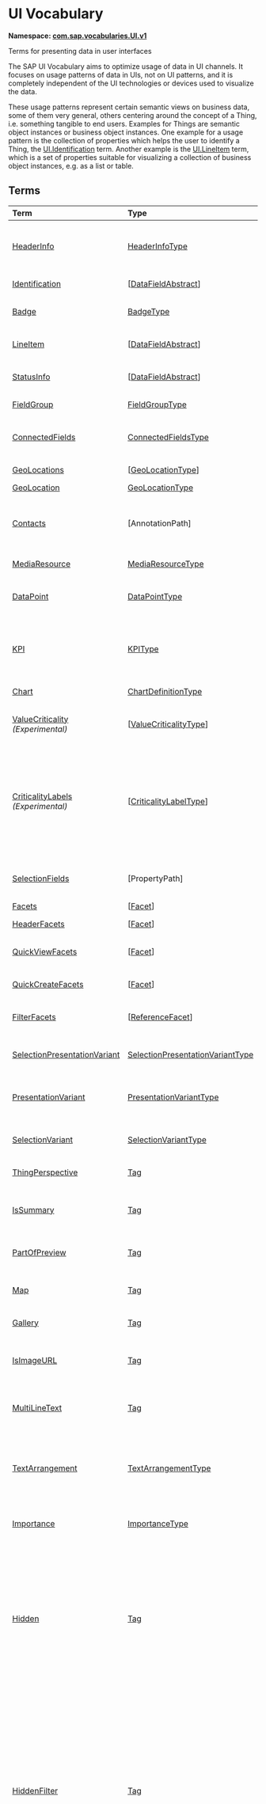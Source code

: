 # UI Vocabulary
**Namespace: [com.sap.vocabularies.UI.v1](UI.xml)**

Terms for presenting data in user interfaces

The SAP UI Vocabulary aims to optimize usage of data in UI channels.
It focuses on usage patterns of data in UIs, not on UI patterns, and it is completely independent of the
UI technologies or devices used to visualize the data.

These usage patterns represent certain semantic views on business data, some of them very general,
others centering around the concept of a Thing, i.e. something tangible to end users.
Examples for Things are semantic object instances or business object instances.
One example for a usage pattern is the collection of properties which helps the user to identify a Thing,
the [UI.Identification](#Identification) term.
Another example is the [UI.LineItem](#LineItem) term, which is a set of properties suitable for visualizing
a collection of business object instances, e.g. as a list or table.


## Terms

Term|Type|Description
:---|:---|:----------
[HeaderInfo](UI.xml#L55)|[HeaderInfoType](#HeaderInfoType)|<a name="HeaderInfo"></a>Information for the header area of an entity representation. HeaderInfo is mandatory for main entity types of the model
[Identification](UI.xml#L106)|\[[DataFieldAbstract](#DataFieldAbstract)\]|<a name="Identification"></a>Collection of fields identifying the object
[Badge](UI.xml#L111)|[BadgeType](#BadgeType)|<a name="Badge"></a>Information usually displayed in the form of a business card
[LineItem](UI.xml#L139)|\[[DataFieldAbstract](#DataFieldAbstract)\]|<a name="LineItem"></a>Collection of data fields for representation in a table or list
[StatusInfo](UI.xml#L144)|\[[DataFieldAbstract](#DataFieldAbstract)\]|<a name="StatusInfo"></a>Collection of data fields describing the status of an entity
[FieldGroup](UI.xml#L149)|[FieldGroupType](#FieldGroupType)|<a name="FieldGroup"></a>Group of fields with an optional label
[ConnectedFields](UI.xml#L163)|[ConnectedFieldsType](#ConnectedFieldsType)|<a name="ConnectedFields"></a>Group of semantically connected fields with a representation template and an optional label ([Example](UI.xml#L166))
[GeoLocations](UI.xml#L233)|\[[GeoLocationType](#GeoLocationType)\]|<a name="GeoLocations"></a>Collection of geographic locations
[GeoLocation](UI.xml#L237)|[GeoLocationType](#GeoLocationType)|<a name="GeoLocation"></a>Geographic location
[Contacts](UI.xml#L257)|\[AnnotationPath\]|<a name="Contacts"></a>Collection of contacts<p>Each collection item MUST reference an annotation of a Communication.Contact</p>
[MediaResource](UI.xml#L264)|[MediaResourceType](#MediaResourceType)|<a name="MediaResource"></a>Properties that describe a media resource
[DataPoint](UI.xml#L318)|[DataPointType](#DataPointType)|<a name="DataPoint"></a>Visualization of a single point of data, typically a number; may also be textual, e.g. a status value
[KPI](UI.xml#L618)|[KPIType](#KPIType)|<a name="KPI"></a>A Key Performance Indicator (KPI) bundles a SelectionVariant and a DataPoint, and provides details for progressive disclosure
[Chart](UI.xml#L673)|[ChartDefinitionType](#ChartDefinitionType)|<a name="Chart"></a>Visualization of multiple data points
[ValueCriticality](UI.xml#L885) *(Experimental)*|\[[ValueCriticalityType](#ValueCriticalityType)\]|<a name="ValueCriticality"></a>Assign criticalities to primitive values. This information can be used for semantic coloring.
[CriticalityLabels](UI.xml#L900) *(Experimental)*|\[[CriticalityLabelType](#CriticalityLabelType)\]|<a name="CriticalityLabels"></a>Assign labels to criticalities. This information can be used for semantic coloring. When applied to a property, a label for a criticality must be provided, if more than one value of the annotated property has been assigned to the same criticality. There must be no more than one label per criticality.
[SelectionFields](UI.xml#L922)|\[PropertyPath\]|<a name="SelectionFields"></a>Properties that might be relevant for filtering a collection of entities of this type
[Facets](UI.xml#L931)|\[[Facet](#Facet)\]|<a name="Facets"></a>Collection of facets
[HeaderFacets](UI.xml#L935)|\[[Facet](#Facet)\]|<a name="HeaderFacets"></a>Facets for additional object header information
[QuickViewFacets](UI.xml#L939)|\[[Facet](#Facet)\]|<a name="QuickViewFacets"></a>Facets that may be used for a quick overview of the object
[QuickCreateFacets](UI.xml#L943)|\[[Facet](#Facet)\]|<a name="QuickCreateFacets"></a>Facets that may be used for a (quick) create of the object
[FilterFacets](UI.xml#L947)|\[[ReferenceFacet](#ReferenceFacet)\]|<a name="FilterFacets"></a>Facets that reference UI.FieldGroup annotations to group filterable fields
[SelectionPresentationVariant](UI.xml#L1011)|[SelectionPresentationVariantType](#SelectionPresentationVariantType)|<a name="SelectionPresentationVariant"></a>A SelectionPresentationVariant bundles a Selection Variant and a Presentation Variant
[PresentationVariant](UI.xml#L1037)|[PresentationVariantType](#PresentationVariantType)|<a name="PresentationVariant"></a>Defines how the result of a queried collection of entities is shaped and how this result is displayed
[SelectionVariant](UI.xml#L1111)|[SelectionVariantType](#SelectionVariantType)|<a name="SelectionVariant"></a>A SelectionVariant denotes a combination of parameters and filters to query the annotated entity set
[ThingPerspective](UI.xml#L1243)|[Tag](https://github.com/oasis-tcs/odata-vocabularies/blob/master/vocabularies/Org.OData.Core.V1.md#Tag)|<a name="ThingPerspective"></a>The annotated term is a Thing Perspective
[IsSummary](UI.xml#L1246)|[Tag](https://github.com/oasis-tcs/odata-vocabularies/blob/master/vocabularies/Org.OData.Core.V1.md#Tag)|<a name="IsSummary"></a>This Facet and all included Facets are the summary of the thing. At most one Facet of a thing can be tagged with this term
[PartOfPreview](UI.xml#L1251)|[Tag](https://github.com/oasis-tcs/odata-vocabularies/blob/master/vocabularies/Org.OData.Core.V1.md#Tag)|<a name="PartOfPreview"></a>This Facet and all included Facets are part of the Thing preview
[Map](UI.xml#L1255)|[Tag](https://github.com/oasis-tcs/odata-vocabularies/blob/master/vocabularies/Org.OData.Core.V1.md#Tag)|<a name="Map"></a>Target MUST reference a UI.GeoLocation, Communication.Address or a collection of these
[Gallery](UI.xml#L1260)|[Tag](https://github.com/oasis-tcs/odata-vocabularies/blob/master/vocabularies/Org.OData.Core.V1.md#Tag)|<a name="Gallery"></a>Target MUST reference a UI.MediaResource
[IsImageURL](UI.xml#L1265)|[Tag](https://github.com/oasis-tcs/odata-vocabularies/blob/master/vocabularies/Org.OData.Core.V1.md#Tag)|<a name="IsImageURL"></a>Properties and terms annotated with this term MUST contain a valid URL referencing an resource with a MIME type image
[MultiLineText](UI.xml#L1271)|[Tag](https://github.com/oasis-tcs/odata-vocabularies/blob/master/vocabularies/Org.OData.Core.V1.md#Tag)|<a name="MultiLineText"></a>Properties annotated with this annotation should be rendered as multi-line text (e.g. text area)
[TextArrangement](UI.xml#L1277)|[TextArrangementType](#TextArrangementType)|<a name="TextArrangement"></a>Describes the arrangement of a code or ID value and its text<p>If used for a single property the Common.Text annotation is annotated</p>
[Importance](UI.xml#L1304)|[ImportanceType](#ImportanceType)|<a name="Importance"></a>Expresses the importance of e.g. a DataField or an annotation
[Hidden](UI.xml#L1319)|[Tag](https://github.com/oasis-tcs/odata-vocabularies/blob/master/vocabularies/Org.OData.Core.V1.md#Tag)|<a name="Hidden"></a>Properties or facets (see UI.Facet) annotated with this term will not be rendered if the annotation evaluates to true.<p>Hidden properties usually carry technical information that is used for application control and is of no direct interest to end users. The annotation value may be an expression to dynamically hide or render the annotated feature.</p>
[HiddenFilter](UI.xml#L1326)|[Tag](https://github.com/oasis-tcs/odata-vocabularies/blob/master/vocabularies/Org.OData.Core.V1.md#Tag)|<a name="HiddenFilter"></a>Properties annotated with this term will not be rendered as filter criteria if the annotation evaluates to true.<p>Properties annotated with `HiddenFilter` are intended as parts of a `$filter` expression that cannot be directly influenced by end users. The properties will be rendered in all other places, e.g. table columns or form fields. This is in contrast to properties annotated with [Hidden](#Hidden) that are not rendered at all.</p>
[DataFieldDefault](UI.xml#L1333)|[DataFieldAbstract](#DataFieldAbstract)|<a name="DataFieldDefault"></a>Default representation of a property as a datafield, e.g. when the property is added as a table column or form field via personalization<p>Only concrete subtypes of [DataFieldAbstract](#DataFieldAbstract) can be used for a DataFieldDefault. For type [DataField](#DataField) and its subtypes the annotation target SHOULD be the same property that is referenced via a path expression in the `Value` of the datafield.</p>
[Criticality](UI.xml#L1513)|[CriticalityType](#CriticalityType)|<a name="Criticality"></a>Service-calculated criticality, alternative to UI.CriticalityCalculation
[CriticalityCalculation](UI.xml#L1517)|[CriticalityCalculationType](#CriticalityCalculationType)|<a name="CriticalityCalculation"></a>Parameters for client-calculated criticality, alternative to UI.Criticality
[OrderBy](UI.xml#L1521) *(Experimental)*|PropertyPath|<a name="OrderBy"></a>Sort by the referenced property instead of by the annotated property<p>Example: annotated property `SizeCode` has string values XS, S, M, L, XL, referenced property SizeOrder has numeric values -2, -1, 0, 1, 2. Numeric ordering by SizeOrder will be more understandable than lexicographic ordering by SizeCode.</p>
[RecommendationState](UI.xml#L1529) *(Experimental)*|[RecommendationStateType](#RecommendationStateType)|<a name="RecommendationState"></a>Indicates whether a field contains or has a recommended value<p>Intelligent systems can help users by recommending input the user may "prefer".</p>
[RecommendationList](UI.xml#L1561) *(Experimental)*|[RecommendationListType](#RecommendationListType)|<a name="RecommendationList"></a>Specifies how to get a list of recommended values for a property or parameter<p>Intelligent systems can help users by recommending input the user may "prefer".</p>

## <a name="HeaderInfoType"></a>[HeaderInfoType](UI.xml#L60)


Property|Type|Description
:-------|:---|:----------
[TypeName](UI.xml#L61)|String|Name of the main entity type
[TypeNamePlural](UI.xml#L65)|String|Plural form of the name of the main entity type
[Title](UI.xml#L69)|[DataFieldAbstract](#DataFieldAbstract)|Title, e.g. for overview pages<p>This can be a [DataField](#DataField) and any of its children, or a [DataFieldForAnnotation](#DataFieldForAnnotation) targeting [ConnectedFields](#ConnectedFields).</p>
[Description](UI.xml#L80)|[DataFieldAbstract](#DataFieldAbstract)|Description, e.g. for overview pages<p>This can be a [DataField](#DataField) and any of its children, or a [DataFieldForAnnotation](#DataFieldForAnnotation) targeting [ConnectedFields](#ConnectedFields).</p>
[ImageUrl](UI.xml#L91)|URL|Image URL for an instance of the entity type. If the property ImageUrl has a valid value, it can be used for the visualization of the instance. If it is not available or not valid the property TypeImageUrl can be used instead.
[TypeImageUrl](UI.xml#L96)|URL|Image URL for the entity type
[Initials](UI.xml#L100) *(Experimental)*|String|Latin letters to be used in case no ImageUrl or TypeImageUrl is present

## <a name="BadgeType"></a>[BadgeType](UI.xml#L115)


Property|Type|Description
:-------|:---|:----------
[HeadLine](UI.xml#L116)|[DataField](#DataField)|Headline
[Title](UI.xml#L119)|[DataField](#DataField)|Title
[ImageUrl](UI.xml#L122)|URL|Image URL for an instance of the entity type. If the property ImageUrl has a valid value, it can be used for the visualization of the instance. If it is not available or not valid the property TypeImageUrl can be used instead.
[TypeImageUrl](UI.xml#L127)|URL|Image URL for the entity type
[MainInfo](UI.xml#L131)|[DataField](#DataField)|Main information on the business card
[SecondaryInfo](UI.xml#L134)|[DataField](#DataField)|Additional information on the business card

## <a name="FieldGroupType"></a>[FieldGroupType](UI.xml#L153)


Property|Type|Description
:-------|:---|:----------
[Label](UI.xml#L154)|String|Label for the field group
[Data](UI.xml#L158)|\[[DataFieldAbstract](#DataFieldAbstract)\]|Collection of data fields

## <a name="ConnectedFieldsType"></a>[ConnectedFieldsType](UI.xml#L191) *(Experimental)*
Group of semantically connected fields with a representation template and an optional label

Property|Type|Description
:-------|:---|:----------
[Label](UI.xml#L195)|String|Label for the connected fields
[Template](UI.xml#L199)|String|Template for representing the connected fields<p>Template variables are identifiers enclosed in curly braces, e.g. `{MaterialName} - {MaterialClassName}`. The `Data` collection assigns values to the template variables.</p>
[Data](UI.xml#L205)|[Dictionary](https://github.com/oasis-tcs/odata-vocabularies/blob/master/vocabularies/Org.OData.Core.V1.md#Dictionary)|Dictionary of template variables<p>Each template variable used in `Template` must be assigned a value here. The value must be of type [DataFieldAbstract](#DataFieldAbstract)</p>

## <a name="GeoLocationType"></a>[GeoLocationType](UI.xml#L241)
Properties that define a geographic location

Property|Type|Description
:-------|:---|:----------
[Latitude](UI.xml#L243)|Double|Geographic latitude
[Longitude](UI.xml#L246)|Double|Geographic longitude
[Location](UI.xml#L249)|GeographyPoint|A point in a round-earth coordinate system
[Address](UI.xml#L252)|[AddressType](Communication.md#AddressType)|vCard-style address

## <a name="MediaResourceType"></a>[MediaResourceType](UI.xml#L268)


Property|Type|Description
:-------|:---|:----------
[Url](UI.xml#L269)|URL|URL of media resource
[ContentType](UI.xml#L273)|MediaType|Content type, such as application/pdf, video/x-flv, image/jpeg
[ByteSize](UI.xml#L277)|Int64|Resource size in bytes
[ChangedAt](UI.xml#L280)|DateTimeOffset|Date of last change
[Thumbnail](UI.xml#L283)|[ImageType](#ImageType)|Thumbnail image
[Title](UI.xml#L286)|[DataField](#DataField)|Resource title
[Description](UI.xml#L289)|[DataField](#DataField)|Resource description

## <a name="ImageType"></a>[ImageType](UI.xml#L293)


Property|Type|Description
:-------|:---|:----------
[Url](UI.xml#L294)|URL|URL of image
[Width](UI.xml#L298)|String|Width of image
[Height](UI.xml#L301)|String|Height of image

## <a name="DataPointType"></a>[DataPointType](UI.xml#L323)


Property|Type|Description
:-------|:---|:----------
[Title](UI.xml#L324)|String|Title of the data point
[Description](UI.xml#L328)|String|Short description
[LongDescription](UI.xml#L332)|String|Full description
[Value](UI.xml#L336)|PrimitiveType|Numeric value<p> The value is typically provided via a `Path` construct. The path MUST lead to a direct property of the same entity type or a property of a complex property (recursively) of that entity type, navigation segments are not allowed.<br/>It could be annotated with either `UoM.ISOCurrency` or `UoM.Unit`. Percentage values are annotated with `UoM.Unit = '%'`. A renderer should take an optional `Common.Text` annotation into consideration.             </p>
[TargetValue](UI.xml#L348)|PrimitiveType|Target value
[ForecastValue](UI.xml#L351)|PrimitiveType|Forecast value
[MinimumValue](UI.xml#L354)|Decimal|Minimum value (for output rendering)
[MaximumValue](UI.xml#L357)|Decimal|Maximum value (for output rendering)
[ValueFormat](UI.xml#L360)|[NumberFormat](#NumberFormat)|Number format
[Visualization](UI.xml#L363)|[VisualizationType](#VisualizationType)|Preferred visualization
[SampleSize](UI.xml#L366)|PrimitiveType|Sample size used for the determination of the data point; should contain just integer value as Edm.Byte, Edm.SByte, Edm.Intxx, and Edm.Decimal with scale 0.
[ReferencePeriod](UI.xml#L373)|[ReferencePeriod](#ReferencePeriod)|Reference period
[Criticality](UI.xml#L376)|[CriticalityType](#CriticalityType)|Service-calculated criticality, alternative to CriticalityCalculation
[CriticalityLabels](UI.xml#L379)|AnnotationPath|Custom labels for the criticality legend. Annotation path MUST end in UI.CriticalityLabels
[CriticalityRepresentation](UI.xml#L387) *(Experimental)*|[CriticalityRepresentationType](#CriticalityRepresentationType)|Decides if criticality is visualized in addition by means of an icon
[CriticalityCalculation](UI.xml#L391)|[CriticalityCalculationType](#CriticalityCalculationType)|Parameters for client-calculated criticality, alternative to Criticality
[Trend](UI.xml#L394)|[TrendType](#TrendType)|Service-calculated trend, alternative to TrendCalculation
[TrendCalculation](UI.xml#L397)|[TrendCalculationType](#TrendCalculationType)|Parameters for client-calculated trend, alternative to Trend
[Responsible](UI.xml#L400)|[ContactType](Communication.md#ContactType)|Contact person

## <a name="NumberFormat"></a>[NumberFormat](UI.xml#L405)
Describes how to visualise a number

Property|Type|Description
:-------|:---|:----------
[ScaleFactor](UI.xml#L407)|Decimal|Display value in *ScaleFactor* units, e.g. 1000 for k (kilo), 1e6 for M (Mega)
[NumberOfFractionalDigits](UI.xml#L411)|Byte|Number of fractional digits of the scaled value to be visualized

## <a name="VisualizationType"></a>[VisualizationType](UI.xml#L416)


Member|Value|Description
:-----|----:|:----------
[Number](UI.xml#L417)|0|Visualize as a number
[BulletChart](UI.xml#L420)|1|Visualize as bullet chart - requires TargetValue
[Progress](UI.xml#L423)|2|Visualize as progress indicator - requires TargetValue
[Rating](UI.xml#L426)|3|Visualize as partially or completely filled stars/hearts/... - requires TargetValue
[Donut](UI.xml#L430)|4|Visualize as donut, optionally with missing segment - requires TargetValue
[DeltaBulletChart](UI.xml#L433)|5|Visualize as delta bullet chart - requires TargetValue

## <a name="ReferencePeriod"></a>[ReferencePeriod](UI.xml#L438)
Reference period

Property|Type|Description
:-------|:---|:----------
[Description](UI.xml#L440)|String|Short description of the reference period
[Start](UI.xml#L444)|DateTimeOffset|Start of the reference period
[End](UI.xml#L447)|DateTimeOffset|End of the reference period

## <a name="CriticalityType"></a>[CriticalityType](UI.xml#L452)
Criticality of a value or status, represented e.g. via semantic colors (https://experience.sap.com/fiori-design-web/foundation/colors/#semantic-colors)

Member|Value|Description
:-----|----:|:----------
[VeryNegative](UI.xml#L455) *(Experimental)*|-1|Very negative / dark-red status - risk - out of stock - late
[Neutral](UI.xml#L459)|0|Neutral / grey status - inactive - open - in progress
[Negative](UI.xml#L462)|1|Negative / red status - attention - overload - alert
[Critical](UI.xml#L465)|2|Critical / orange status - warning
[Positive](UI.xml#L468)|3|Positive / green status - completed - available - on track - acceptable
[VeryPositive](UI.xml#L471) *(Experimental)*|4|Very positive / blue status - above max stock - excess

## <a name="CriticalityCalculationType"></a>[CriticalityCalculationType](UI.xml#L477): [CriticalityThresholdsType](#CriticalityThresholdsType)
Describes how to calculate the criticality of a value depending on the improvement direction


The calculation is done by comparing a value to the threshold values relevant for the specified improvement direction.

For improvement direction `Target`, the criticality is calculated using both low and high threshold values. It will be
  - Positive if the value is greater than or equal to AcceptanceRangeLowValue and lower than or equal to AcceptanceRangeHighValue
  - Neutral if the value is greater than or equal to ToleranceRangeLowValue and lower than AcceptanceRangeLowValue OR greater than AcceptanceRangeHighValue and lower than or equal to ToleranceRangeHighValue
  - Critical if the value is greater than or equal to DeviationRangeLowValue and lower than ToleranceRangeLowValue OR greater than ToleranceRangeHighValue  and lower than or equal to DeviationRangeHighValue
  - Negative if the value is lower than DeviationRangeLowValue or greater than DeviationRangeHighValue

For improvement direction `Minimize`, the criticality is calculated using the high threshold values. It is
  - Positive if the value is lower than or equal to AcceptanceRangeHighValue
  - Neutral if the value is  greater than AcceptanceRangeHighValue and lower than or equal to ToleranceRangeHighValue
  - Critical if the value is greater than ToleranceRangeHighValue and lower than or equal to DeviationRangeHighValue
  - Negative if the value is greater than DeviationRangeHighValue

For improvement direction `Maximize`, the criticality is calculated using the low threshold values. It is
  - Positive if the value is greater than or equal to AcceptanceRangeLowValue
  - Neutral if the value is less than AcceptanceRangeLowValue and greater than or equal to ToleranceRangeLowValue
  - Critical if the value is lower than ToleranceRangeLowValue and greater than or equal to DeviationRangeLowValue
  - Negative if the value is lower than DeviationRangeLowValue

Thresholds are optional. For unassigned values, defaults are determined in this order:
  - For DeviationRange, an omitted LowValue translates into the smallest possible number (-INF), an omitted HighValue translates into the largest possible number (+INF)
  - For ToleranceRange, an omitted LowValue will be initialized with DeviationRangeLowValue, an omitted HighValue will be initialized with DeviationRangeHighValue
  - For AcceptanceRange, an omitted LowValue will be initialized with ToleranceRangeLowValue, an omitted HighValue will be initialized with ToleranceRangeHighValue
          

Property|Type|Description
:-------|:---|:----------
[*AcceptanceRangeLowValue*](UI.xml#L522)|PrimitiveType|Lowest value that is considered positive
[*AcceptanceRangeHighValue*](UI.xml#L525)|PrimitiveType|Highest value that is considered positive
[*ToleranceRangeLowValue*](UI.xml#L528)|PrimitiveType|Lowest value that is considered neutral
[*ToleranceRangeHighValue*](UI.xml#L531)|PrimitiveType|Highest value that is considered neutral
[*DeviationRangeLowValue*](UI.xml#L534)|PrimitiveType|Lowest value that is considered critical
[*DeviationRangeHighValue*](UI.xml#L537)|PrimitiveType|Highest value that is considered critical
[ImprovementDirection](UI.xml#L508)|[ImprovementDirectionType](#ImprovementDirectionType)|Describes in which direction the value improves
[ConstantThresholds](UI.xml#L511) *(Experimental)*|\[[LevelThresholdsType](#LevelThresholdsType)\]|List of thresholds depending on the aggregation level as a set of constant values<p>Constant thresholds shall only be used in order to refine constant values given for the data point overall (aggregation level with empty collection of property paths), but not if the thresholds are based on other measure elements.</p>

## <a name="CriticalityThresholdsType"></a>[CriticalityThresholdsType](UI.xml#L520)
Thresholds for calculating the criticality of a value

**Derived Types:**
- [CriticalityCalculationType](#CriticalityCalculationType)
- [LevelThresholdsType](#LevelThresholdsType)

Property|Type|Description
:-------|:---|:----------
[AcceptanceRangeLowValue](UI.xml#L522)|PrimitiveType|Lowest value that is considered positive
[AcceptanceRangeHighValue](UI.xml#L525)|PrimitiveType|Highest value that is considered positive
[ToleranceRangeLowValue](UI.xml#L528)|PrimitiveType|Lowest value that is considered neutral
[ToleranceRangeHighValue](UI.xml#L531)|PrimitiveType|Highest value that is considered neutral
[DeviationRangeLowValue](UI.xml#L534)|PrimitiveType|Lowest value that is considered critical
[DeviationRangeHighValue](UI.xml#L537)|PrimitiveType|Highest value that is considered critical

## <a name="ImprovementDirectionType"></a>[ImprovementDirectionType](UI.xml#L542)
Describes which direction of a value change is seen as an improvement

Member|Value|Description
:-----|----:|:----------
[Minimize](UI.xml#L544)|1|Lower is better
[Target](UI.xml#L547)|2|Closer to the target is better
[Maximize](UI.xml#L550)|3|Higher is better

## <a name="LevelThresholdsType"></a>[LevelThresholdsType](UI.xml#L555): [CriticalityThresholdsType](#CriticalityThresholdsType) *(Experimental)*
Thresholds for an aggregation level

Property|Type|Description
:-------|:---|:----------
[*AcceptanceRangeLowValue*](UI.xml#L522)|PrimitiveType|Lowest value that is considered positive
[*AcceptanceRangeHighValue*](UI.xml#L525)|PrimitiveType|Highest value that is considered positive
[*ToleranceRangeLowValue*](UI.xml#L528)|PrimitiveType|Lowest value that is considered neutral
[*ToleranceRangeHighValue*](UI.xml#L531)|PrimitiveType|Highest value that is considered neutral
[*DeviationRangeLowValue*](UI.xml#L534)|PrimitiveType|Lowest value that is considered critical
[*DeviationRangeHighValue*](UI.xml#L537)|PrimitiveType|Highest value that is considered critical
[AggregationLevel](UI.xml#L558)|\[PropertyPath\]|An unordered tuple of dimensions, i.e. properties which are intended to be used for grouping in aggregating requests. In analytical UIs, e.g. an analytical chart, the aggregation level typically corresponds to the visible dimensions.

## <a name="TrendType"></a>[TrendType](UI.xml#L564)
The trend of a value

Member|Value|Description
:-----|----:|:----------
[StrongUp](UI.xml#L566)|1|Value grows strongly
[Up](UI.xml#L569)|2|Value grows
[Sideways](UI.xml#L572)|3|Value does not significantly grow or shrink
[Down](UI.xml#L575)|4|Value shrinks
[StrongDown](UI.xml#L578)|5|Value shrinks strongly

## <a name="TrendCalculationType"></a>[TrendCalculationType](UI.xml#L583)
Describes how to calculate the trend of a value


By default, the calculation is done by comparing the difference between Value and ReferenceValue to the threshold values.
If IsRelativeDifference is set, the difference of Value and ReferenceValue is divided by ReferenceValue and the relative difference is compared.

The trend is
  - StrongUp if the difference is greater than or equal to StrongUpDifference
  - Up if the difference is less than StrongUpDifference and greater than or equal to UpDifference
  - Sideways if the difference  is less than UpDifference and greater than DownDifference
  - Down if the difference is greater than StrongDownDifference and lower than or equal to DownDifference
  - StrongDown if the difference is lower than or equal to StrongDownDifference

Property|Type|Description
:-------|:---|:----------
[ReferenceValue](UI.xml#L597)|PrimitiveType|Reference value for the calculation, e.g. number of sales for the last year
[IsRelativeDifference](UI.xml#L601)|Boolean|Calculate with a relative difference
[UpDifference](UI.xml#L604)|Decimal|Threshold for Up
[StrongUpDifference](UI.xml#L607)|Decimal|Threshold for StrongUp
[DownDifference](UI.xml#L610)|Decimal|Threshold for Down
[StrongDownDifference](UI.xml#L613)|Decimal|Threshold for StrongDown

## <a name="KPIType"></a>[KPIType](UI.xml#L624)


Property|Type|Description
:-------|:---|:----------
[ID](UI.xml#L625)|String|Optional identifier to reference this instance from an external context
[ShortDescription](UI.xml#L630) *(Experimental)*|String|Very short description
[SelectionVariant](UI.xml#L635)|[SelectionVariantType](#SelectionVariantType)|Selection variant, either specified inline or referencing another annotation via Path
[DataPoint](UI.xml#L639)|[DataPointType](#DataPointType)|Data point, either specified inline or referencing another annotation via Path
[AdditionalDataPoints](UI.xml#L643)|\[[DataPointType](#DataPointType)\]|Additional data points, either specified inline or referencing another annotation via Path<p>Additional data points are typically related to the main data point and provide complementing information or could be used for comparisons</p>
[Detail](UI.xml#L649)|[KPIDetailType](#KPIDetailType)|Contains information about KPI details, especially drill-down presentations

## <a name="KPIDetailType"></a>[KPIDetailType](UI.xml#L654)


Property|Type|Description
:-------|:---|:----------
[DefaultPresentationVariant](UI.xml#L655)|[PresentationVariantType](#PresentationVariantType)|Presentation variant, either specified inline or referencing another annotation via Path
[AlternativePresentationVariants](UI.xml#L659)|\[[PresentationVariantType](#PresentationVariantType)\]|A list of alternative presentation variants, either specified inline or referencing another annotation via Path
[SemanticObject](UI.xml#L663)|String|Name of the Semantic Object. If not specified, use Semantic Object annotated at the property referenced in KPI/DataPoint/Value
[Action](UI.xml#L667)|String|Name of the Action on the Semantic Object. If not specified, let user choose which of the available actions to trigger.

## <a name="ChartDefinitionType"></a>[ChartDefinitionType](UI.xml#L677)


Property|Type|Description
:-------|:---|:----------
[Title](UI.xml#L678)|String|Title of the chart
[Description](UI.xml#L682)|String|Short description
[ChartType](UI.xml#L686)|[ChartType](#ChartType)|Chart type
[AxisScaling](UI.xml#L689)|[ChartAxisScalingType](#ChartAxisScalingType)|Describes the scale of the chart value axes
[Measures](UI.xml#L692)|\[PropertyPath\]|Measures of the chart, e.g. size and color in a bubble chart
[MeasureAttributes](UI.xml#L695)|\[[ChartMeasureAttributeType](#ChartMeasureAttributeType)\]|Describes Attributes for Measures. All Measures used in this collection must also be part of the Measures Property.
[Dimensions](UI.xml#L700)|\[PropertyPath\]|Dimensions of the chart, e.g. x- and y-axis of a bubble chart
[DimensionAttributes](UI.xml#L703)|\[[ChartDimensionAttributeType](#ChartDimensionAttributeType)\]|Describes Attributes for Dimensions. All Dimensions used in this collection must also be part of the Dimensions Property.
[Actions](UI.xml#L708)|\[[DataFieldForActionAbstract](#DataFieldForActionAbstract)\]|Available actions

## <a name="ChartType"></a>[ChartType](UI.xml#L713)


Member|Value|Description
:-----|----:|:----------
[Column](UI.xml#L714)|0|
[ColumnStacked](UI.xml#L715)|1|
[ColumnDual](UI.xml#L716)|2|
[ColumnStackedDual](UI.xml#L717)|3|
[ColumnStacked100](UI.xml#L718)|4|
[ColumnStackedDual100](UI.xml#L719)|5|
[Bar](UI.xml#L720)|6|
[BarStacked](UI.xml#L721)|7|
[BarDual](UI.xml#L722)|8|
[BarStackedDual](UI.xml#L723)|9|
[BarStacked100](UI.xml#L724)|10|
[BarStackedDual100](UI.xml#L725)|11|
[Area](UI.xml#L726)|12|
[AreaStacked](UI.xml#L727)|13|
[AreaStacked100](UI.xml#L728)|14|
[HorizontalArea](UI.xml#L729)|15|
[HorizontalAreaStacked](UI.xml#L730)|16|
[HorizontalAreaStacked100](UI.xml#L731)|17|
[Line](UI.xml#L732)|18|
[LineDual](UI.xml#L733)|19|
[Combination](UI.xml#L734)|20|
[CombinationStacked](UI.xml#L735)|21|
[CombinationDual](UI.xml#L736)|22|
[CombinationStackedDual](UI.xml#L737)|23|
[HorizontalCombinationStacked](UI.xml#L738)|24|
[Pie](UI.xml#L739)|25|
[Donut](UI.xml#L740)|26|
[Scatter](UI.xml#L741)|27|
[Bubble](UI.xml#L742)|28|
[Radar](UI.xml#L743)|29|
[HeatMap](UI.xml#L744)|30|
[TreeMap](UI.xml#L745)|31|
[Waterfall](UI.xml#L746)|32|
[Bullet](UI.xml#L747)|33|
[VerticalBullet](UI.xml#L748)|34|
[HorizontalWaterfall](UI.xml#L749)|35|
[HorizontalCombinationDual](UI.xml#L750)|36|
[HorizontalCombinationStackedDual](UI.xml#L751)|37|
[Donut100](UI.xml#L752) *(Experimental)*|38|

## <a name="ChartAxisScalingType"></a>[ChartAxisScalingType](UI.xml#L758)


Property|Type|Description
:-------|:---|:----------
[ScaleBehavior](UI.xml#L759)|[ChartAxisScaleBehaviorType](#ChartAxisScaleBehaviorType)|Scale is fixed or adapts automatically to rendered values
[AutoScaleBehavior](UI.xml#L762)|[ChartAxisAutoScaleBehaviorType](#ChartAxisAutoScaleBehaviorType)|Settings for automatic scaling
[FixedScaleMultipleStackedMeasuresBoundaryValues](UI.xml#L767)|[FixedScaleMultipleStackedMeasuresBoundaryValuesType](#FixedScaleMultipleStackedMeasuresBoundaryValuesType)|Boundary values for fixed scaling of a stacking chart type with multiple measures

## <a name="ChartAxisScaleBehaviorType"></a>[ChartAxisScaleBehaviorType](UI.xml#L773)


Member|Value|Description
:-----|----:|:----------
[AutoScale](UI.xml#L774)|0|Value axes scale automatically
[FixedScale](UI.xml#L777)|1|Fixed minimum and maximum values are applied, which are derived from the @UI.MeasureAttributes.DataPoint/MinimumValue and .../MaximumValue annotation by default. For stacking chart types with multiple measures, they are taken from ChartAxisScalingType/FixedScaleMultipleStackedMeasuresBoundaryValues.

## <a name="ChartAxisAutoScaleBehaviorType"></a>[ChartAxisAutoScaleBehaviorType](UI.xml#L786)


Property|Type|Description
:-------|:---|:----------
[ZeroAlwaysVisible](UI.xml#L787)|Boolean|Forces the value axis to always display the zero value
[DataScope](UI.xml#L790)|[ChartAxisAutoScaleDataScopeType](#ChartAxisAutoScaleDataScopeType)|Determines the automatic scaling

## <a name="ChartAxisAutoScaleDataScopeType"></a>[ChartAxisAutoScaleDataScopeType](UI.xml#L795)


Member|Value|Description
:-----|----:|:----------
[DataSet](UI.xml#L796)|0|Minimum and maximum axes values are determined from the entire data set
[VisibleData](UI.xml#L799)|1|Minimum and maximum axes values are determined from the currently visible data. Scrolling will change the scale.

## <a name="FixedScaleMultipleStackedMeasuresBoundaryValuesType"></a>[FixedScaleMultipleStackedMeasuresBoundaryValuesType](UI.xml#L805)


Property|Type|Description
:-------|:---|:----------
[MinimumValue](UI.xml#L806)|Decimal|Minimum value on value axes
[MaximumValue](UI.xml#L809)|Decimal|Maximum value on value axes

## <a name="ChartDimensionAttributeType"></a>[ChartDimensionAttributeType](UI.xml#L814)


Property|Type|Description
:-------|:---|:----------
[Dimension](UI.xml#L815)|PropertyPath|
[Role](UI.xml#L816)|[ChartDimensionRoleType](#ChartDimensionRoleType)|
[HierarchyLevel](UI.xml#L817) *(Experimental)*|Int32|For a dimension with a hierarchy, members are selected from this level. The root node of the hierarchy is at level 0.
[ValuesForSequentialColorLevels](UI.xml#L822) *(Experimental)*|\[String\]|All values in this collection should be assigned to levels of the same color.
[EmphasizedValues](UI.xml#L827) *(Experimental)*|\[String\]|All values in this collection should be emphasized.
[EmphasisLabels](UI.xml#L831) *(Experimental)*|[EmphasisLabelType](#EmphasisLabelType)|Assign a label to values with an emphasized representation. This is required, if more than one emphasized value has been specified.

## <a name="ChartMeasureAttributeType"></a>[ChartMeasureAttributeType](UI.xml#L838)


Property|Type|Description
:-------|:---|:----------
[Measure](UI.xml#L847)|PropertyPath|
[Role](UI.xml#L848)|[ChartMeasureRoleType](#ChartMeasureRoleType)|
[DataPoint](UI.xml#L849)|AnnotationPath|Annotation path MUST end in @UI.DataPoint and the data point's Value MUST be the same property as in Measure
[UseSequentialColorLevels](UI.xml#L858) *(Experimental)*|Boolean|All measures for which this setting is true should be assigned to levels of the same color.

## <a name="ChartDimensionRoleType"></a>[ChartDimensionRoleType](UI.xml#L865)


Member|Value|Description
:-----|----:|:----------
[Category](UI.xml#L866)|0|
[Series](UI.xml#L867)|1|
[Category2](UI.xml#L868)|2|

## <a name="ChartMeasureRoleType"></a>[ChartMeasureRoleType](UI.xml#L871)


Member|Value|Description
:-----|----:|:----------
[Axis1](UI.xml#L872)|0|
[Axis2](UI.xml#L873)|1|
[Axis3](UI.xml#L874)|2|

## <a name="EmphasisLabelType"></a>[EmphasisLabelType](UI.xml#L877) *(Experimental)*
Assigns a label to the set of emphasized values and optionally also for non-emphasized values. This information can be used for semantic coloring.

Property|Type|Description
:-------|:---|:----------
[EmphasizedValuesLabel](UI.xml#L881)|String|
[NonEmphasizedValuesLabel](UI.xml#L882)|String|

## <a name="ValueCriticalityType"></a>[ValueCriticalityType](UI.xml#L890) *(Experimental)*
Assigns a fixed criticality to a primitive value. This information can be used for semantic coloring.

Property|Type|Description
:-------|:---|:----------
[Value](UI.xml#L894)|PrimitiveType|MUST be a fixed value of primitive type
[Criticality](UI.xml#L897)|[CriticalityType](#CriticalityType)|

## <a name="CriticalityLabelType"></a>[CriticalityLabelType](UI.xml#L911) *(Experimental)*
Assigns a label to a criticality. This information can be used for semantic coloring.

Property|Type|Description
:-------|:---|:----------
[Criticality](UI.xml#L915)|[CriticalityType](#CriticalityType)|
[Label](UI.xml#L916)|String|Criticality label

## <a name="Facet"></a>[*Facet*](UI.xml#L951)
Abstract base type for facets

**Derived Types:**
- [CollectionFacet](#CollectionFacet)
- [ReferenceFacet](#ReferenceFacet)
- [ReferenceURLFacet](#ReferenceURLFacet)

Property|Type|Description
:-------|:---|:----------
[Label](UI.xml#L953)|String|Facet label
[ID](UI.xml#L957)|String|Unique identifier of a facet. ID should be stable, as long as the perceived semantics of the facet is unchanged.

## <a name="CollectionFacet"></a>[CollectionFacet](UI.xml#L962): [Facet](#Facet)
Collection of facets

Property|Type|Description
:-------|:---|:----------
[*Label*](UI.xml#L953)|String|Facet label
[*ID*](UI.xml#L957)|String|Unique identifier of a facet. ID should be stable, as long as the perceived semantics of the facet is unchanged.
[Facets](UI.xml#L964)|\[[Facet](#Facet)\]|Nested facets. An empty collection may be used as a placeholder for content added via extension points.

## <a name="ReferenceFacet"></a>[ReferenceFacet](UI.xml#L969): [Facet](#Facet)
Facet that refers to a thing perspective, e.g. LineItem

Property|Type|Description
:-------|:---|:----------
[*Label*](UI.xml#L953)|String|Facet label
[*ID*](UI.xml#L957)|String|Unique identifier of a facet. ID should be stable, as long as the perceived semantics of the facet is unchanged.
[Target](UI.xml#L971)|AnnotationPath|Referenced information: Communication.Contact, Communication.Address, or a term that is tagged with UI.ThingPerspective, e.g. UI.StatusInfo, UI.LineItem, UI.Identification, UI.FieldGroup, UI.Badge

## <a name="ReferenceURLFacet"></a>[ReferenceURLFacet](UI.xml#L998): [Facet](#Facet)
Facet that refers to a URL

Property|Type|Description
:-------|:---|:----------
[*Label*](UI.xml#L953)|String|Facet label
[*ID*](UI.xml#L957)|String|Unique identifier of a facet. ID should be stable, as long as the perceived semantics of the facet is unchanged.
[Url](UI.xml#L1000)|URL|URL of referenced information
[UrlContentType](UI.xml#L1004)|MediaType|Media type of referenced information

## <a name="SelectionPresentationVariantType"></a>[SelectionPresentationVariantType](UI.xml#L1017)


Property|Type|Description
:-------|:---|:----------
[ID](UI.xml#L1018)|String|Optional identifier to reference this variant from an external context
[Text](UI.xml#L1023)|String|Name of the bundling variant
[SelectionVariant](UI.xml#L1027)|[SelectionVariantType](#SelectionVariantType)|Selection variant, either specified inline or referencing another annotation via Path
[PresentationVariant](UI.xml#L1031)|[PresentationVariantType](#PresentationVariantType)|Presentation variant, either specified inline or referencing another annotation via Path

## <a name="PresentationVariantType"></a>[PresentationVariantType](UI.xml#L1043)


Property|Type|Description
:-------|:---|:----------
[ID](UI.xml#L1044)|String|Optional identifier to reference this variant from an external context
[Text](UI.xml#L1047)|String|Name of the presentation variant
[MaxItems](UI.xml#L1051)|Int32|Maximum number of items that should be included in the result
[SortOrder](UI.xml#L1054)|\[[SortOrderType](Common.md#SortOrderType)\]|Collection can be provided inline or as a reference to a Common.SortOrder annotation via Path
[GroupBy](UI.xml#L1058)|\[PropertyPath\]|Sequence of groupable properties p1, p2, ... defining how the result is composed of instances representing groups, one for each combination of value properties in the queried collection. The sequence specifies a certain level of aggregation for the queried collection, and every group instance will provide aggregated values for properties that are aggregatable. Moreover, the series of sub-sequences (p1), (p1, p2), ... forms a leveled hierarchy, which may become relevant in combination with `InitialExpansionLevel`.
[TotalBy](UI.xml#L1067)|\[PropertyPath\]|Sub-sequence q1, q2, ... of properties p1, p2, ... specified in GroupBy. With this, additional levels of aggregation are requested in addition to the most granular level defined by GroupBy: Every element in the series of sub-sequences (q1), (q1, q2), ... introduces an additional aggregation level included in the result.
[Total](UI.xml#L1074)|\[PropertyPath\]|Aggregatable properties for which aggregated values should be provided for the additional aggregation levels specified in TotalBy.
[IncludeGrandTotal](UI.xml#L1079)|Boolean|Result should include a grand total for the properties specified in Total
[InitialExpansionLevel](UI.xml#L1082)|Int32|Level up to which the hierarchy defined for the queried collection should be expanded initially. The hierarchy may be implicitly imposed by the sequence of the GroupBy, or by an explicit hierarchy annotation.
[Visualizations](UI.xml#L1088)|\[AnnotationPath\]|Lists available visualization types. Currently supported types are `UI.LineItem`, `UI.Chart`, and `UI.DataPoint`. For each type, no more than a single annotation is meaningful. Multiple instances of the same visualization type shall be modeled with different presentation variants. A reference to `UI.Lineitem` should always be part of the collection (least common denominator for renderers). The first entry of the collection is the default visualization.
[RequestAtLeast](UI.xml#L1098)|\[PropertyPath\]|Properties that should always be included in the result of the queried collection
[SelectionFields](UI.xml#L1102) *(Experimental)*|\[PropertyPath\]|Properties that should be presented for filtering a collection of entities. Can be provided inline or as a reference to a `UI.SelectionFields` annotation via Path.

## <a name="SelectionVariantType"></a>[SelectionVariantType](UI.xml#L1116)


Property|Type|Description
:-------|:---|:----------
[ID](UI.xml#L1117)|String|May contain identifier to reference this instance from an external context
[Text](UI.xml#L1122)|String|Name of the selection variant
[Parameters](UI.xml#L1126)|\[[ParameterAbstract](#ParameterAbstract)\]|Parameters of the selection variant
[FilterExpression](UI.xml#L1129)|String|Filter string for query part of URL, without `$filter=`
[SelectOptions](UI.xml#L1134)|\[[SelectOptionType](#SelectOptionType)\]|ABAP Select Options Pattern

## <a name="ParameterAbstract"></a>[*ParameterAbstract*](UI.xml#L1141)
Key property of a parameter entity type

**Derived Types:**
- [Parameter](#Parameter)
- [IntervalParameter](#IntervalParameter)

## <a name="Parameter"></a>[Parameter](UI.xml#L1144): [ParameterAbstract](#ParameterAbstract)
Single-valued parameter

Property|Type|Description
:-------|:---|:----------
[PropertyName](UI.xml#L1146)|PropertyPath|Path to a key property of a parameter entity type
[PropertyValue](UI.xml#L1149)|PrimitiveType|Value for the key property

## <a name="IntervalParameter"></a>[IntervalParameter](UI.xml#L1153): [ParameterAbstract](#ParameterAbstract)
Interval parameter formed with a 'from' and a 'to' property

Property|Type|Description
:-------|:---|:----------
[PropertyNameFrom](UI.xml#L1155)|PropertyPath|Path to the 'from' property of a parameter entity type
[PropertyValueFrom](UI.xml#L1158)|PrimitiveType|Value for the 'from' property
[PropertyNameTo](UI.xml#L1161)|PropertyPath|Path to the 'to' property of a parameter entity type
[PropertyValueTo](UI.xml#L1164)|PrimitiveType|Value for the 'to' property

## <a name="SelectOptionType"></a>[SelectOptionType](UI.xml#L1169)
List of value ranges for a single property

Property|Type|Description
:-------|:---|:----------
[PropertyName](UI.xml#L1171)|PropertyPath|Path to the property
[Ranges](UI.xml#L1174)|\[[SelectionRangeType](#SelectionRangeType)\]|List of value ranges

## <a name="SelectionRangeType"></a>[SelectionRangeType](UI.xml#L1179)
Value range. If the range option only requires a single value, the value must be in the property Low

Property|Type|Description
:-------|:---|:----------
[Sign](UI.xml#L1183)|[SelectionRangeSignType](#SelectionRangeSignType)|Include or exclude values
[Option](UI.xml#L1186)|[SelectionRangeOptionType](#SelectionRangeOptionType)|Comparison operator
[Low](UI.xml#L1189)|PrimitiveType|Single value or lower interval boundary
[High](UI.xml#L1192)|PrimitiveType|Upper interval boundary

## <a name="SelectionRangeSignType"></a>[SelectionRangeSignType](UI.xml#L1197)


Member|Value|Description
:-----|----:|:----------
[I](UI.xml#L1198)|0|Inclusive
[E](UI.xml#L1201)|1|Exclusive

## <a name="SelectionRangeOptionType"></a>[SelectionRangeOptionType](UI.xml#L1206)
Comparison operator

Member|Value|Description
:-----|----:|:----------
[EQ](UI.xml#L1208)|0|Equal to
[BT](UI.xml#L1211)|1|Between
[CP](UI.xml#L1214)|2|Contains pattern
[LE](UI.xml#L1217)|3|Less than or equal to
[GE](UI.xml#L1220)|4|Greater than or equal to
[NE](UI.xml#L1223)|5|Not equal to
[NB](UI.xml#L1226)|6|Not between
[NP](UI.xml#L1229)|7|Does not contain pattern
[GT](UI.xml#L1232)|8|Greater than
[LT](UI.xml#L1235)|9|Less than

## <a name="TextArrangementType"></a>[TextArrangementType](UI.xml#L1281)


Member|Value|Description
:-----|----:|:----------
[TextFirst](UI.xml#L1282)|0|Text is first, followed by the code/ID (e.g. in parentheses)
[TextLast](UI.xml#L1285)|1|Code/ID is first, followed by the text (e.g. separated by a dash)
[TextSeparate](UI.xml#L1288)|2|Code/ID and text are represented separately
[TextOnly](UI.xml#L1291)|3|Only text is represented, code/ID is hidden (e.g. for UUIDs)

## <a name="ImportanceType"></a>[ImportanceType](UI.xml#L1307)


Member|Value|Description
:-----|----:|:----------
[High](UI.xml#L1308)|0|High importance
[Medium](UI.xml#L1311)|1|Medium importance
[Low](UI.xml#L1314)|2|Low importance

## <a name="DataFieldAbstract"></a>[*DataFieldAbstract*](UI.xml#L1340)
Elementary building block that represents a piece of data and/or allows triggering an action

**Derived Types:**
- [DataFieldForAnnotation](#DataFieldForAnnotation)
- *[DataFieldForActionAbstract](#DataFieldForActionAbstract)*
  - [DataFieldForAction](#DataFieldForAction)
  - [DataFieldForIntentBasedNavigation](#DataFieldForIntentBasedNavigation)
- [DataField](#DataField)
  - [DataFieldWithAction](#DataFieldWithAction)
  - [DataFieldWithIntentBasedNavigation](#DataFieldWithIntentBasedNavigation)
  - [DataFieldWithNavigationPath](#DataFieldWithNavigationPath)
  - [DataFieldWithUrl](#DataFieldWithUrl)

Property|Type|Description
:-------|:---|:----------
[Label](UI.xml#L1349)|String|A short, human-readable text suitable for labels and captions in UIs
[Criticality](UI.xml#L1353)|[CriticalityType](#CriticalityType)|Criticality of the data field value
[CriticalityRepresentation](UI.xml#L1356)|[CriticalityRepresentationType](#CriticalityRepresentationType)|Decides if criticality is visualized in addition by means of an icon
[IconUrl](UI.xml#L1359)|URL|Optional icon

## <a name="CriticalityRepresentationType"></a>[CriticalityRepresentationType](UI.xml#L1365)


Member|Value|Description
:-----|----:|:----------
[WithIcon](UI.xml#L1366)|0|Criticality is represented with an icon
[WithoutIcon](UI.xml#L1369)|1|Criticality is represented without icon, e.g. only via text color

## <a name="DataFieldForAnnotation"></a>[DataFieldForAnnotation](UI.xml#L1374): [DataFieldAbstract](#DataFieldAbstract)
A structured piece of data described by an annotation

Property|Type|Description
:-------|:---|:----------
[*Label*](UI.xml#L1349)|String|A short, human-readable text suitable for labels and captions in UIs
[*Criticality*](UI.xml#L1353)|[CriticalityType](#CriticalityType)|Criticality of the data field value
[*CriticalityRepresentation*](UI.xml#L1356)|[CriticalityRepresentationType](#CriticalityRepresentationType)|Decides if criticality is visualized in addition by means of an icon
[*IconUrl*](UI.xml#L1359)|URL|Optional icon
[Target](UI.xml#L1376)|AnnotationPath|Target MUST reference an annotation of terms Communication.Contact, Communication.Address, UI.DataPoint, UI.Chart, UI.FieldGroup, or UI.ConnectedFields

## <a name="DataFieldForActionAbstract"></a>[*DataFieldForActionAbstract*](UI.xml#L1392): [DataFieldAbstract](#DataFieldAbstract)
Triggers an action

**Derived Types:**
- [DataFieldForAction](#DataFieldForAction)
- [DataFieldForIntentBasedNavigation](#DataFieldForIntentBasedNavigation)

Property|Type|Description
:-------|:---|:----------
[*Label*](UI.xml#L1349)|String|A short, human-readable text suitable for labels and captions in UIs
[*Criticality*](UI.xml#L1353)|[CriticalityType](#CriticalityType)|Criticality of the data field value
[*CriticalityRepresentation*](UI.xml#L1356)|[CriticalityRepresentationType](#CriticalityRepresentationType)|Decides if criticality is visualized in addition by means of an icon
[*IconUrl*](UI.xml#L1359)|URL|Optional icon
[Inline](UI.xml#L1394)|Boolean|Action should be placed close to (or even inside) the visualized term
[Determining](UI.xml#L1397)|Boolean|Determines whether the action completes a process step (e.g. approve, reject).

## <a name="DataFieldForAction"></a>[DataFieldForAction](UI.xml#L1403): [DataFieldForActionAbstract](#DataFieldForActionAbstract)
Triggers an OData action

The action is NOT tied to a data value (in contrast to [DataFieldWithAction](#DataFieldWithAction)).

Property|Type|Description
:-------|:---|:----------
[*Label*](UI.xml#L1349)|String|A short, human-readable text suitable for labels and captions in UIs
[*Criticality*](UI.xml#L1353)|[CriticalityType](#CriticalityType)|Criticality of the data field value
[*CriticalityRepresentation*](UI.xml#L1356)|[CriticalityRepresentationType](#CriticalityRepresentationType)|Decides if criticality is visualized in addition by means of an icon
[*IconUrl*](UI.xml#L1359)|URL|Optional icon
[*Inline*](UI.xml#L1394)|Boolean|Action should be placed close to (or even inside) the visualized term
[*Determining*](UI.xml#L1397)|Boolean|Determines whether the action completes a process step (e.g. approve, reject).
[Action](UI.xml#L1407)|[QualifiedName](Common.md#QualifiedName)|Qualified name of an Action, Function, ActionImport or FunctionImport in scope
[InvocationGrouping](UI.xml#L1411)|[OperationGroupingType](#OperationGroupingType)|Expresses how invocations of this action on multiple instances should be grouped

## <a name="OperationGroupingType"></a>[OperationGroupingType](UI.xml#L1416)


Member|Value|Description
:-----|----:|:----------
[Isolated](UI.xml#L1417)|0|Invoke each action in isolation from other actions
[ChangeSet](UI.xml#L1420)|1|Group all actions into a single change set

## <a name="DataFieldForIntentBasedNavigation"></a>[DataFieldForIntentBasedNavigation](UI.xml#L1425): [DataFieldForActionAbstract](#DataFieldForActionAbstract)
Triggers intent-based UI navigation

The navigation intent is is expressed as a Semantic Object and optionally an Action on that object.

It is NOT tied to a data value (in contrast to [DataFieldWithIntentBasedNavigation](#DataFieldWithIntentBasedNavigation))."

Property|Type|Description
:-------|:---|:----------
[*Label*](UI.xml#L1349)|String|A short, human-readable text suitable for labels and captions in UIs
[*Criticality*](UI.xml#L1353)|[CriticalityType](#CriticalityType)|Criticality of the data field value
[*CriticalityRepresentation*](UI.xml#L1356)|[CriticalityRepresentationType](#CriticalityRepresentationType)|Decides if criticality is visualized in addition by means of an icon
[*IconUrl*](UI.xml#L1359)|URL|Optional icon
[*Inline*](UI.xml#L1394)|Boolean|Action should be placed close to (or even inside) the visualized term
[*Determining*](UI.xml#L1397)|Boolean|Determines whether the action completes a process step (e.g. approve, reject).
[SemanticObject](UI.xml#L1432)|String|Name of the Semantic Object
[Action](UI.xml#L1435)|String|Name of the Action on the Semantic Object. If not specified, let user choose which of the available actions to trigger.
[RequiresContext](UI.xml#L1439)|Boolean|Determines whether a context needs to be passed to the target of this navigation.

## <a name="DataField"></a>[DataField](UI.xml#L1445): [DataFieldAbstract](#DataFieldAbstract)
A piece of data

**Derived Types:**
- [DataFieldWithAction](#DataFieldWithAction)
- [DataFieldWithIntentBasedNavigation](#DataFieldWithIntentBasedNavigation)
- [DataFieldWithNavigationPath](#DataFieldWithNavigationPath)
- [DataFieldWithUrl](#DataFieldWithUrl)

Property|Type|Description
:-------|:---|:----------
[*Label*](UI.xml#L1349)|String|A short, human-readable text suitable for labels and captions in UIs
[*Criticality*](UI.xml#L1353)|[CriticalityType](#CriticalityType)|Criticality of the data field value
[*CriticalityRepresentation*](UI.xml#L1356)|[CriticalityRepresentationType](#CriticalityRepresentationType)|Decides if criticality is visualized in addition by means of an icon
[*IconUrl*](UI.xml#L1359)|URL|Optional icon
[Value](UI.xml#L1457)|PrimitiveType|The data field's value

## <a name="DataFieldWithAction"></a>[DataFieldWithAction](UI.xml#L1463): [DataField](#DataField)
A piece of data that allows triggering an OData action

The action is tied to a data value which should be rendered as a hyperlink. This is in contrast to [DataFieldForAction](#DataFieldForAction)) which is not tied to a specific data value.

Property|Type|Description
:-------|:---|:----------
[*Label*](UI.xml#L1349)|String|A short, human-readable text suitable for labels and captions in UIs
[*Criticality*](UI.xml#L1353)|[CriticalityType](#CriticalityType)|Criticality of the data field value
[*CriticalityRepresentation*](UI.xml#L1356)|[CriticalityRepresentationType](#CriticalityRepresentationType)|Decides if criticality is visualized in addition by means of an icon
[*IconUrl*](UI.xml#L1359)|URL|Optional icon
[*Value*](UI.xml#L1457)|PrimitiveType|The data field's value
[Action](UI.xml#L1467)|[QualifiedName](Common.md#QualifiedName)|Qualified name of an Action, Function, ActionImport or FunctionImport in scope

## <a name="DataFieldWithIntentBasedNavigation"></a>[DataFieldWithIntentBasedNavigation](UI.xml#L1473): [DataField](#DataField)
A piece of data that allows triggering intent-based UI navigation

The navigation intent is is expressed as a Semantic Object and optionally an Action on that object.

It is tied to a data value which should be rendered as a hyperlink.
This is in contrast to [DataFieldForIntentBasedNavigation](#DataFieldForIntentBasedNavigation) which is not tied to a specific data value.

Property|Type|Description
:-------|:---|:----------
[*Label*](UI.xml#L1349)|String|A short, human-readable text suitable for labels and captions in UIs
[*Criticality*](UI.xml#L1353)|[CriticalityType](#CriticalityType)|Criticality of the data field value
[*CriticalityRepresentation*](UI.xml#L1356)|[CriticalityRepresentationType](#CriticalityRepresentationType)|Decides if criticality is visualized in addition by means of an icon
[*IconUrl*](UI.xml#L1359)|URL|Optional icon
[*Value*](UI.xml#L1457)|PrimitiveType|The data field's value
[SemanticObject](UI.xml#L1481)|String|Name of the Semantic Object
[Action](UI.xml#L1484)|String|Name of the Action on the Semantic Object. If not specified, let user choose which of the available actions to trigger.

## <a name="DataFieldWithNavigationPath"></a>[DataFieldWithNavigationPath](UI.xml#L1490): [DataField](#DataField)
A piece of data that allows navigating to related data

It should be rendered as a hyperlink

Property|Type|Description
:-------|:---|:----------
[*Label*](UI.xml#L1349)|String|A short, human-readable text suitable for labels and captions in UIs
[*Criticality*](UI.xml#L1353)|[CriticalityType](#CriticalityType)|Criticality of the data field value
[*CriticalityRepresentation*](UI.xml#L1356)|[CriticalityRepresentationType](#CriticalityRepresentationType)|Decides if criticality is visualized in addition by means of an icon
[*IconUrl*](UI.xml#L1359)|URL|Optional icon
[*Value*](UI.xml#L1457)|PrimitiveType|The data field's value
[Target](UI.xml#L1493)|NavigationPropertyPath|Contains either a navigation property or a term cast, where term is of type Edm.EntityType or a concrete entity type or a collection of these types

## <a name="DataFieldWithUrl"></a>[DataFieldWithUrl](UI.xml#L1500): [DataField](#DataField)
A piece of data that allows navigating to other information on the Web

It should be rendered as a hyperlink

Property|Type|Description
:-------|:---|:----------
[*Label*](UI.xml#L1349)|String|A short, human-readable text suitable for labels and captions in UIs
[*Criticality*](UI.xml#L1353)|[CriticalityType](#CriticalityType)|Criticality of the data field value
[*CriticalityRepresentation*](UI.xml#L1356)|[CriticalityRepresentationType](#CriticalityRepresentationType)|Decides if criticality is visualized in addition by means of an icon
[*IconUrl*](UI.xml#L1359)|URL|Optional icon
[*Value*](UI.xml#L1457)|PrimitiveType|The data field's value
[Url](UI.xml#L1503)|URL|Target of the hyperlink
[UrlContentType](UI.xml#L1507)|MediaType|Media type of the hyperlink target, e.g. `video/mp4`

## <a name="RecommendationStateType"></a>[RecommendationStateType](UI.xml#L1537) *(Experimental)*
**Type:** Byte

Indicates whether a field contains or has a recommended value

Editable fields for which a recommendation has been pre-filled or that have recommendations that differ from existing human input need to be highlighted.

Allowed Value|Description
:------------|:----------
[0](UI.xml#L1545)|regular - with human or default input, no recommendation
[1](UI.xml#L1549)|highlighted - without human input and with recommendation
[2](UI.xml#L1553)|warning - with human or default input and with recommendation

## <a name="RecommendationListType"></a>[RecommendationListType](UI.xml#L1570) *(Experimental)*
Reference to a recommendation list

A recommendation consists of one or more values for editable fields plus a rank between 0.0 and 9.9, with 9.9 being the best recommendation.

Property|Type|Description
:-------|:---|:----------
[CollectionPath](UI.xml#L1576)|String|Resource path of a collection of recommended values
[RankProperty](UI.xml#L1579)|String|Name of the property within the collection of recommended values that describes the rank of the recommendation
[Binding](UI.xml#L1583)|\[[RecommendationBinding](#RecommendationBinding)\]|List of pairs of a local property and recommended value property

## <a name="RecommendationBinding"></a>[RecommendationBinding](UI.xml#L1588) *(Experimental)*


Property|Type|Description
:-------|:---|:----------
[LocalDataProperty](UI.xml#L1590)|PropertyPath|Path to editable property for which recommended values exist
[ValueListProperty](UI.xml#L1593)|String|Path to property in the collection of recommended values. Format is identical to PropertyPath annotations.
